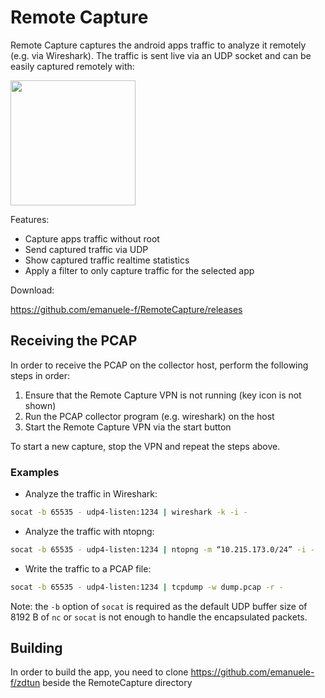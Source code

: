 # Remote Capture

Remote Capture captures the android apps traffic to analyze it remotely (e.g. via Wireshark). The traffic is sent live via an UDP socket and can be easily captured remotely with:

<img src="https://raw.githubusercontent.com/emanuele-f/RemoteCapture/master/playstore/screenshots/capturing.jpg" width="200" />

Features:

- Capture apps traffic without root
- Send captured traffic via UDP
- Show captured traffic realtime statistics
- Apply a filter to only capture traffic for the selected app

Download:

https://github.com/emanuele-f/RemoteCapture/releases

## Receiving the PCAP

In order to receive the PCAP on the collector host, perform the following steps in order:

  1. Ensure that the Remote Capture VPN is not running (key icon is not shown)
  2. Run the PCAP collector program (e.g. wireshark) on the host
  3. Start the Remote Capture VPN via the start button

To start a new capture, stop the VPN and repeat the steps above.

### Examples

- Analyze the traffic in Wireshark:

```bash
socat -b 65535 - udp4-listen:1234 | wireshark -k -i -
```

- Analyze the traffic with ntopng:

```bash
socat -b 65535 - udp4-listen:1234 | ntopng -m “10.215.173.0/24” -i -
```

- Write the traffic to a PCAP file:

```bash
socat -b 65535 - udp4-listen:1234 | tcpdump -w dump.pcap -r -
```

Note: the `-b` option of `socat` is required as the default UDP buffer size of 8192 B
of `nc` or `socat` is not enough to handle the encapsulated packets.

## Building

In order to build the app, you need to clone https://github.com/emanuele-f/zdtun beside the RemoteCapture directory
